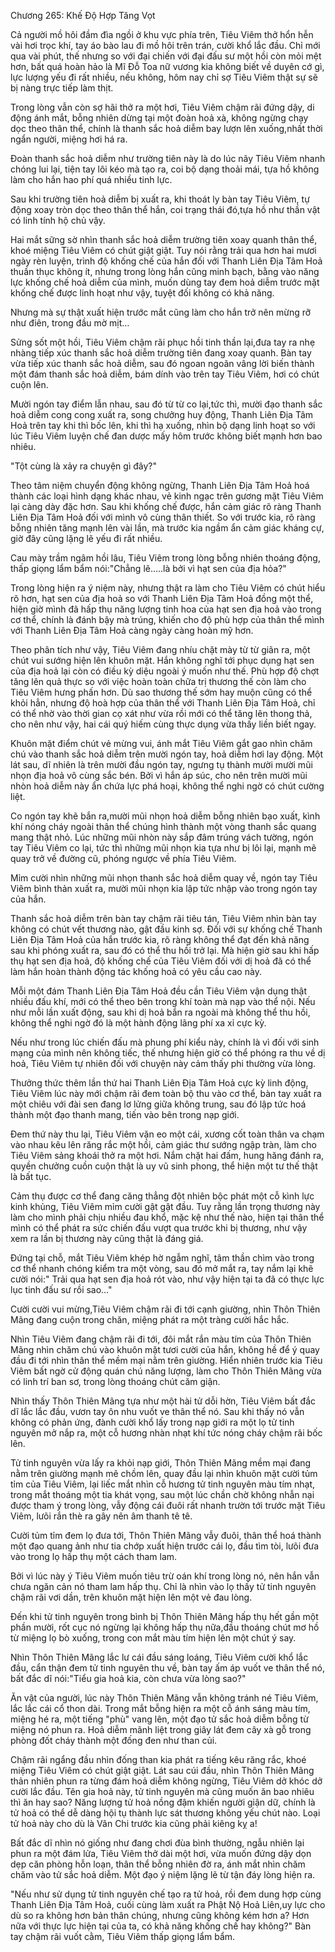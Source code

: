 




Chương 265: Khế Độ Hợp Tăng Vọt


Cả người mồ hôi đầm đìa ngồi ở khu vực phía trên, Tiêu Viêm thở hổn hễn vài hơi trọc khí, tay áo bào lau đi mồ hôi trên trán, cười khổ lắc đầu. Chỉ mới qua vài phút, thế nhưng so với đại chiến với đại đấu sư một hồi còn mỏi mệt hơn, bất quá hoàn hảo là Mĩ Đỗ Toa nữ vương kia không biết về duyên cớ gì, lực lượng yếu đi rất nhiều, nếu không, hôm nay chỉ sợ Tiêu Viêm thật sự sẽ bị nàng trực tiếp làm thịt.

Trong lòng vẫn còn sợ hãi thở ra một hơi, Tiêu Viêm chậm rãi đứng dậy, di động ánh mắt, bỗng nhiên dừng tại một đoàn hoả xà, không ngừng chạy dọc theo thân thể, chính là thanh sắc hoả diễm bay lượn lên xuống,nhất thời ngẩn người, miệng hơi há ra.

Đoàn thanh sắc hoả diễm như trường tiên này là do lúc nãy Tiêu Viêm nhanh chóng lui lại, tiện tay lôi kéo mà tạo ra, coi bộ dạng thoải mái, tựa hồ không làm cho hắn hao phí quá nhiều tinh lực.

Sau khi trường tiên hoả diễm bị xuất ra, khi thoát ly bàn tay Tiêu Viêm, tự động xoay tròn dọc theo thân thể hắn, coi trạng thái đó,tựa hồ như thần vật có linh tính hộ chủ vậy.

Hai mắt sững sờ nhìn thanh sắc hoả diễm trường tiên xoay quanh thân thể, khoé miệng Tiêu Viêm có chút giật giật. Tuy nói rằng trải qua hơn hai mươi ngày rèn luyện, trình độ khống chế của hắn đối với Thanh Liên Địa Tâm Hoả thuần thục không ít, nhưng trong lòng hắn cũng minh bạch, bằng vào năng lực khống chế hoả diễm của mình, muốn dùng tay đem hoả diễm trước mặt khống chế được linh hoạt như vậy, tuyệt đối không có khả năng.

Nhưng mà sự thật xuất hiện trước mắt cũng làm cho hắn trở nên mừng rỡ như điên, trong đầu mờ mịt…

Sửng sốt một hồi, Tiêu Viêm chậm rãi phục hồi tinh thần lại,đưa tay ra nhẹ nhàng tiếp xúc thanh sắc hoả diễm trường tiên đang xoay quanh. Bàn tay vừa tiếp xúc thanh sắc hoả diễm, sau đó ngoan ngoãn vâng lời biến thành một đám thanh sắc hoả diễm, bám dính vào trên tay Tiêu Viêm, hơi có chút cuộn lên.

Mười ngón tay điểm lẫn nhau, sau đó từ từ co lại,tức thì, mười đạo thanh sắc hoả diễm cong cong xuất ra, song chưởng huy động, Thanh Liên Địa Tâm Hoả trên tay khi thì bốc lên, khi thì hạ xuống, nhìn bộ dạng linh hoạt so với lúc Tiêu Viêm luyện chế đan dược mấy hôm trước không biết mạnh hơn bao nhiêu.

"Tột cùng là xảy ra chuyện gì đây?"

Theo tâm niệm chuyển động không ngừng, Thanh Liên Địa Tâm Hoả hoá thành các loại hình dạng khác nhau, vẻ kinh ngạc trên gương mặt Tiêu Viêm lại càng dày đặc hơn. Sau khi khống chế được, hắn cảm giác rõ ràng Thanh Liên Địa Tâm Hoả đối với mình vô cùng thân thiết. So với trước kia, rõ ràng bỗng nhiên tăng mạnh lên vài lần, mà trước kia ngầm ẩn cảm giác kháng cự, giờ đây cũng lặng lẽ yếu đi rất nhiều.

Cau mày trầm ngâm hồi lâu, Tiêu Viêm trong lòng bỗng nhiên thoáng động, thấp giọng lẩm bẩm nói:"Chẳng lẽ…..là bởi vì hạt sen của địa hỏa?"

Trong lòng hiện ra ý niệm này, nhưng thật ra làm cho Tiêu Viêm có chút hiểu rõ hơn, hạt sen của địa hoả so với Thanh Liên Địa Tâm Hoả đồng một thể, hiện giờ mình đã hấp thụ năng lượng tinh hoa của hạt sen địa hoả vào trong cơ thể, chính là đánh bậy mà trúng, khiến cho độ phù hợp của thân thể mình với Thanh Liên Địa Tâm Hoả càng ngày càng hoàn mỹ hơn.

Theo phân tích như vậy, Tiêu Viêm đang nhíu chặt mày từ từ giãn ra, một chút vui sướng hiện lên khuôn mặt. Hắn không nghĩ tới phục dụng hạt sen của địa hoả lại còn có điều kỳ diệu ngoài ý muốn như thế. Phù hợp độ chợt tăng lên quả thực so với việc hoàn toàn chữa trị thương thế còn làm cho Tiêu Viêm hưng phấn hơn. Dù sao thương thế sớm hay muộn cũng có thể khỏi hẳn, nhưng độ hoà hợp của thân thể với Thanh Liên Địa Tâm Hoả, chỉ có thể nhờ vào thời gian cọ xát như vừa rồi mới có thể tăng lên thong thả, cho nên như vậy, hai cái quý hiếm cùng thực dụng vừa thấy liền biết ngay.

Khuôn mặt điểm chút vẻ mừng vui, ánh mắt Tiêu Viêm gắt gao nhìn chăm chú vào thanh sắc hoả diễm trên mười ngón tay, hoả diễm hơi lay động. Một lát sau, dĩ nhiên là trên mười đầu ngón tay, ngưng tụ thành mười mười mũi nhọn địa hoả vô cùng sắc bén. Bởi vì hắn áp súc, cho nên trên mười mũi nhòn hoả diễm này ẩn chứa lực phá hoại, không thể nghi ngờ có chút cường liệt.

Co ngón tay khẽ bắn ra,mười mũi nhọn hoả diễm bỗng nhiên bạo xuất, kình khí nóng cháy ngoài thân thể chúng hình thành một vòng thanh sắc quang mang thật nhỏ. Lúc những mũi nhòn này sắp đâm trúng vách tường, ngón tay Tiêu Viêm co lại, tức thì những mũi nhọn kia tựa như bị lôi lại, mạnh mẽ quay trở về đường cũ, phóng ngược về phía Tiêu Viêm.

Mỉm cười nhìn những mũi nhọn thanh sắc hoả diễm quay về, ngón tay Tiêu Viêm bình thản xuất ra, mười mũi nhọn kia lập tức nhập vào trong ngón tay của hắn.

Thanh sắc hoả diễm trên bàn tay chậm rãi tiêu tán, Tiêu Viêm nhìn bàn tay không có chút vết thương nào, gật đầu kinh sợ. Đối với sự khống chế Thanh Liên Địa Tâm Hoả của hắn trước kia, rõ ràng không thể đạt đến khả năng sau khi phóng xuất ra, sau đó có thể thu hồi trở lại. Mà hiện giờ sau khi hấp thụ hạt sen địa hoả, độ khống chế của Tiêu Viêm đối với dị hoả đã có thể làm hắn hoàn thành động tác khống hoả có yêu cầu cao này.

Mỗi một đám Thanh Liên Địa Tâm Hoả đều cần Tiêu Viêm vận dụng thật nhiều đấu khí, mới có thể theo bên trong khí toàn mà nạp vào thể nội. Nếu như mỗi lần xuất động, sau khi dị hoả bắn ra ngoài mà không thể thu hồi, không thể nghi ngờ đó là một hành động lãng phí xa xỉ cực kỳ.

Nếu như trong lúc chiến đấu mà phung phí kiểu này, chính là vì đối với sinh mạng của mình nên không tiếc, thế nhưng hiện giờ có thể phóng ra thu về dị hoả, Tiêu Viêm tự nhiên đối với chuyện này cảm thấy phi thường vừa lòng.

Thưởng thức thêm lần thứ hai Thanh Liên Địa Tâm Hoả cực kỳ linh động, Tiêu Viêm lúc này mới chậm rãi đem toàn bộ thu vào cơ thể, bàn tay xuất ra một chiêu với đài sen đang lơ lửng giữa không trung, sau đó lập tức hoá thành một đạo thanh mang, tiến vào bên trong nạp giới.

Đem thứ này thu lại, Tiêu Viêm vặn eo một cái, xương cốt toàn thân va chạm vào nhau kêu lên răng rắc một hồi, cảm giác thư sướng ngập tràn, làm cho Tiêu Viêm sảng khoái thở ra một hơi. Nắm chặt hai đấm, hung hăng đánh ra, quyền chưởng cuồn cuộn thật là uy vũ sinh phong, thể hiện một tư thế thật là bất tục.

Cảm thụ được cơ thể đang căng thẳng đột nhiên bộc phát một cỗ kình lực kinh khủng, Tiêu Viêm mỉm cười gật gật đầu. Tuy rằng lần trọng thương này làm cho mình phải chịu nhiều đau khổ, mặc kệ như thế nào, hiện tại thân thể mình có thể phát ra sức chiến đấu vượt qua trước khi bị thương, như vậy xem ra lần bị thương này cũng thật là đáng giá.

Đứng tại chỗ, mắt Tiêu Viêm khép hờ ngẫm nghĩ, tâm thần chìm vào trong cơ thể nhanh chóng kiểm tra một vòng, sau đó mở mắt ra, tay nắm lại khẽ cười nói:" Trải qua hạt sen địa hoả rót vào, như vậy hiện tại ta đã có thực lực lục tinh đấu sư rồi sao…"

Cười cười vui mừng,Tiêu Viêm chậm rãi đi tới cạnh giường, nhìn Thôn Thiên Mãng đang cuộn trong chăn, miệng phát ra một tràng cười hắc hắc.

Nhìn Tiêu Viêm đang chậm rãi đi tới, đôi mắt rắn màu tím của Thôn Thiên Mãng nhìn chăm chú vào khuôn mặt tươi cười của hắn, không hề để ý quay đầu đi tới nhìn thân thể mềm mại nằm trên giường. Hiển nhiên trước kia Tiêu Viêm bất ngờ cử động quán chú năng lượng, làm cho Thôn Thiên Mãng vừa có linh trí ban sơ, trong lòng thoáng chút căm giận.

Nhìn thấy Thôn Thiên Mãng tựa như một hài tử dỗi hờn, Tiêu Viêm bất đắc dĩ lắc lắc đầu, vươn tay ôn nhu vuốt ve thân thể nó. Sau khi thấy nó vẫn không có phản ứng, đành cười khổ lấy trong nạp giới ra một lọ tử tinh nguyên mở nắp ra, một cỗ hương nhàn nhạt khí tức nóng cháy chậm rãi bốc lên.

Tử tinh nguyên vừa lấy ra khỏi nạp giới, Thôn Thiên Mãng mềm mại đang nằm trên giường mạnh mẽ chồm lên, quay đầu lại nhìn khuôn mặt cười tủm tỉm của Tiêu Viêm, lại liếc mắt nhìn cỗ hương tử tinh nguyên màu tím nhạt, trong mắt thoáng một tia khát vọng, sau một lúc chần chờ không nhẫn nại được tham ý trong lòng, vẫy động cái đuôi rất nhanh trườn tới trước mặt Tiêu Viêm, lưõi rắn thè ra gây nên âm thanh tê tê.

Cười tủm tỉm đem lọ đưa tới, Thôn Thiên Mãng vẫy đuôi, thân thể hoá thành một đạo quang ảnh như tia chớp xuất hiện trước cái lọ, đầu tìm tòi, lưõi đưa vào trong lọ hấp thụ một cách tham lam.

Bởi vì lúc này ý Tiêu Viêm muốn tiêu trừ oán khí trong lòng nó, nên hắn vẫn chưa ngăn cản nó tham lam hấp thụ. Chỉ là nhìn vào lọ thấy tử tinh nguyên chậm rãi vơi dần, trên khuôn mặt hiện lên một vẻ đau lòng.

Đến khi tử tinh nguyên trong bình bị Thôn Thiên Mãng hấp thụ hết gần một phần mười, rốt cục nó ngừng lại không hấp thụ nữa,đầu thoáng chút mơ hồ từ miệng lọ bò xuống, trong con mắt màu tím hiện lên một chút ý say.

Nhìn Thôn Thiên Mãng lắc lư cái đầu sáng loáng, Tiêu Viêm cười khổ lắc đầu, cẩn thận đem tử tinh nguyên thu về, bàn tay ấm áp vuốt ve thân thể nó, bất đắc dĩ nói:"Tiểu gia hoả kia, còn chưa vừa lòng sao?"

Ăn vật của người, lúc này Thôn Thiên Mãng vẫn không tránh né Tiêu Viêm, lắc lắc cái cổ thon dài. Trong mắt bỗng hiện ra một cỗ ánh sáng màu tím, miệng hé ra, một tiếng "phù" vang lên, một đạo tử sắc hoả diễm bỗng từ miệng nó phun ra. Hoả diễm mãnh liệt trong giây lát đem cây xà gỗ trong phòng đốt cháy thành một đống đen như than củi.

Chậm rãi ngẩng đầu nhìn đống than kia phát ra tiếng kêu răng rắc, khoé miệng Tiêu Viêm có chút giật giật. Lát sau cúi đầu, nhìn Thôn Thiên Mãng thản nhiên phun ra từng đám hoả diễm không ngừng, Tiêu Viêm dở khóc dở cười lắc đầu. Tên gia hoả này, tử tinh nguyên mà cũng muốn ăn bao nhiêu thì ăn hay sao? Năng lượng tử hoả nồng đậm khiến người giận dữ, chính là tử hoả có thể dễ dàng hội tụ thành lực sát thương không yếu chút nào. Loại tử hoả này cho dù là Vân Chi trước kia cũng phải kiêng kỵ a!

Bất đắc dĩ nhìn nó giống như đang chơi đùa bình thường, ngẫu nhiên lại phun ra một đám lửa, Tiêu Viêm thở dài một hơi, vừa muốn đứng dậy dọn dẹp căn phòng hỗn loạn, thân thể bỗng nhiên đờ ra, ánh mắt nhìn chăm chăm vào tử sắc hoả diễm. Một đạo ý niệm lặng lẽ từ tận đáy lòng hiện ra.

"Nếu như sử dụng tử tinh nguyên chế tạo ra tử hoả, rồi đem dung hợp cùng Thanh Liên Địa Tâm Hoả, cuối cùng làm xuất ra Phật Nộ Hoả Liên,uy lực cho dù so ra không hơn bản thân chúng, nhưng cũng không kém hơn a? Hơn nữa với thực lực hiện tại của ta, có khả năng khống chế hay không?" Bàn tay chậm rãi vuốt cằm, Tiêu Viêm thấp giọng lẩm bẩm.




